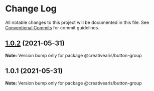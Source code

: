 # Change Log

All notable changes to this project will be documented in this file.
See [Conventional Commits](https://conventionalcommits.org) for commit guidelines.

## [1.0.2](https://github.com/yurikrupnik/mussia7/compare/@creativearis/button-group@1.0.1...@creativearis/button-group@1.0.2) (2021-05-31)

**Note:** Version bump only for package @creativearis/button-group





## 1.0.1 (2021-05-31)

**Note:** Version bump only for package @creativearis/button-group
